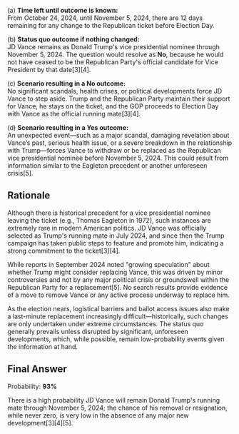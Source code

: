 (a) **Time left until outcome is known:**  
From October 24, 2024, until November 5, 2024, there are 12 days remaining for any change to the Republican ticket before Election Day.

(b) **Status quo outcome if nothing changed:**  
JD Vance remains as Donald Trump's vice presidential nominee through November 5, 2024. The question would resolve as **No**, because he would not have ceased to be the Republican Party's official candidate for Vice President by that date[3][4].

(c) **Scenario resulting in a No outcome:**  
No significant scandals, health crises, or political developments force JD Vance to step aside. Trump and the Republican Party maintain their support for Vance, he stays on the ticket, and the GOP proceeds to Election Day with Vance as the official running mate[3][4].

(d) **Scenario resulting in a Yes outcome:**  
An unexpected event—such as a major scandal, damaging revelation about Vance’s past, serious health issue, or a severe breakdown in the relationship with Trump—forces Vance to withdraw or be replaced as the Republican vice presidential nominee before November 5, 2024. This could result from information similar to the Eagleton precedent or another unforeseen crisis[5].

## Rationale

Although there is historical precedent for a vice presidential nominee leaving the ticket (e.g., Thomas Eagleton in 1972), such instances are extremely rare in modern American politics. JD Vance was officially selected as Trump's running mate in July 2024, and since then the Trump campaign has taken public steps to feature and promote him, indicating a strong commitment to the ticket[3][4]. 

While reports in September 2024 noted "growing speculation" about whether Trump might consider replacing Vance, this was driven by minor controversies and not by any major political crisis or groundswell within the Republican Party for a replacement[5]. No search results provide evidence of a move to remove Vance or any active process underway to replace him.

As the election nears, logistical barriers and ballot access issues also make a last-minute replacement increasingly difficult—historically, such changes are only undertaken under extreme circumstances. The status quo generally prevails unless disrupted by significant, unforeseen developments, which, while possible, remain low-probability events given the information at hand.

## Final Answer

Probability: **93%**

There is a high probability JD Vance will remain Donald Trump's running mate through November 5, 2024; the chance of his removal or resignation, while never zero, is very low in the absence of any major new development[3][4][5].